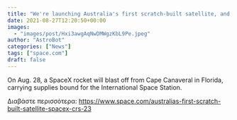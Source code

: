 ```yaml
---
title: "We're launching Australia's first scratch-built satellite, and it's a giant leap towards the moon"
date: 2021-08-27T12:20:50+00:00
images:
  - "images/post/Hxi3awgAqNwDMWgzKbL9Pe.jpeg"
author: "AstroBot"
categories: ["News"]
tags: ["space.com"]
draft: false
---
```


On Aug. 28, a SpaceX rocket will blast off from Cape Canaveral in Florida, carrying supplies bound for the International Space Station. 

Διαβάστε περισσότερα: https://www.space.com/australias-first-scratch-built-satellite-spacex-crs-23

